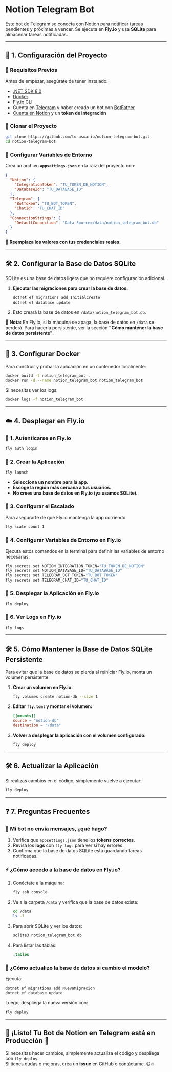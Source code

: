 ﻿# Notion Telegram Bot

Este bot de Telegram se conecta con Notion para notificar tareas pendientes y próximas a vencer. Se ejecuta en **Fly.io** y usa **SQLite** para almacenar tareas notificadas.

---

## 🚀 1. Configuración del Proyecto

### 🔹 Requisitos Previos
Antes de empezar, asegúrate de tener instalado:
- [.NET SDK 8.0](https://dotnet.microsoft.com/en-us/download)
- [Docker](https://www.docker.com/)
- [Fly.io CLI](https://fly.io/docs/hands-on/install-flyctl/)
- Cuenta en [Telegram](https://telegram.org/) y haber creado un bot con [BotFather](https://t.me/botfather)
- [Cuenta en Notion](https://notion.so) y un **token de integración**

### 🔹 Clonar el Proyecto
```bash
git clone https://github.com/tu-usuario/notion-telegram-bot.git
cd notion-telegram-bot
```

### 🔹 Configurar Variables de Entorno
Crea un archivo **`appsettings.json`** en la raíz del proyecto con:

```json
{
  "Notion": {
    "IntegrationToken": "TU_TOKEN_DE_NOTION",
    "DatabaseId": "TU_DATABASE_ID"
  },
  "Telegram": {
    "BotToken": "TU_BOT_TOKEN",
    "ChatId": "TU_CHAT_ID"
  },
  "ConnectionStrings": {
    "DefaultConnection": "Data Source=/data/notion_telegram_bot.db"
  }
}
```
📌 **Reemplaza los valores con tus credenciales reales.**

---

## 🛠️ 2. Configurar la Base de Datos SQLite
SQLite es una base de datos ligera que no requiere configuración adicional.

1. **Ejecutar las migraciones para crear la base de datos:**
   ```bash
   dotnet ef migrations add InitialCreate
   dotnet ef database update
   ```
2. Esto creará la base de datos en `/data/notion_telegram_bot.db`.

📌 **Nota:** En Fly.io, si la máquina se apaga, la base de datos en `/data` se perderá. Para hacerla persistente, ver la sección **"Cómo mantener la base de datos persistente"**.

---

## 🐳 3. Configurar Docker
Para construir y probar la aplicación en un contenedor localmente:

```bash
docker build -t notion_telegram_bot .
docker run -d --name notion_telegram_bot notion_telegram_bot
```

Si necesitas ver los logs:
```bash
docker logs -f notion_telegram_bot
```

---

## ☁️ 4. Desplegar en Fly.io
### 🔹 1. Autenticarse en Fly.io
```bash
fly auth login
```

### 🔹 2. Crear la Aplicación
```bash
fly launch
```
- **Selecciona un nombre para la app.**
- **Escoge la región más cercana a tus usuarios.**
- **No crees una base de datos en Fly.io (ya usamos SQLite).**

### 🔹 3. Configurar el Escalado
Para asegurarte de que Fly.io mantenga la app corriendo:
```bash
fly scale count 1
```

### 🔹 4. Configurar Variables de Entorno en Fly.io
Ejecuta estos comandos en la terminal para definir las variables de entorno necesarias:

```bash
fly secrets set NOTION_INTEGRATION_TOKEN="TU_TOKEN_DE_NOTION"
fly secrets set NOTION_DATABASE_ID="TU_DATABASE_ID"
fly secrets set TELEGRAM_BOT_TOKEN="TU_BOT_TOKEN"
fly secrets set TELEGRAM_CHAT_ID="TU_CHAT_ID"
```

### 🔹 5. Desplegar la Aplicación en Fly.io
```bash
fly deploy
```

### 🔹 6. Ver Logs en Fly.io
```bash
fly logs
```

---

## 🛠️ 5. Cómo Mantener la Base de Datos SQLite Persistente
Para evitar que la base de datos se pierda al reiniciar Fly.io, monta un volumen persistente:

1. **Crear un volumen en Fly.io:**
   ```bash
   fly volumes create notion-db --size 1
   ```

2. **Editar `fly.toml` y montar el volumen:**
   ```toml
   [[mounts]]
   source = "notion-db"
   destination = "/data"
   ```

3. **Volver a desplegar la aplicación con el volumen configurado:**
   ```bash
   fly deploy
   ```

---

## 🛠️ 6. Actualizar la Aplicación
Si realizas cambios en el código, simplemente vuelve a ejecutar:
```bash
fly deploy
```

---

## ❓ 7. Preguntas Frecuentes
### 🛑 Mi bot no envía mensajes, ¿qué hago?
1. Verifica que `appsettings.json` tiene los **tokens correctos**.
2. Revisa los **logs** con `fly logs` para ver si hay errores.
3. Confirma que la base de datos SQLite está guardando tareas notificadas.

### ⚡ ¿Cómo accedo a la base de datos en Fly.io?
1. Conéctate a la máquina:
   ```bash
   fly ssh console
   ```
2. Ve a la carpeta `/data` y verifica que la base de datos existe:
   ```bash
   cd /data
   ls -l
   ```
3. Para abrir SQLite y ver los datos:
   ```bash
   sqlite3 notion_telegram_bot.db
   ```
4. Para listar las tablas:
   ```sql
   .tables
   ```

### 🔄 ¿Cómo actualizo la base de datos si cambio el modelo?
Ejecuta:
```bash
dotnet ef migrations add NuevaMigracion
dotnet ef database update
```
Luego, despliega la nueva versión con:
```bash
fly deploy
```

---

## 🎉 ¡Listo! Tu Bot de Notion en Telegram está en Producción 🚀

Si necesitas hacer cambios, simplemente actualiza el código y despliega con `fly deploy`.  
Si tienes dudas o mejoras, crea un **issue** en GitHub o contáctame. 😃🔥

